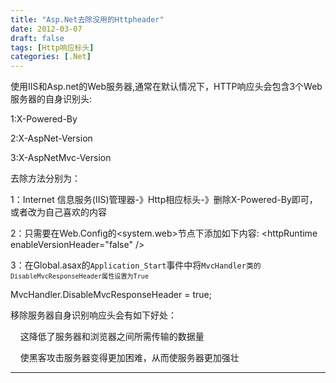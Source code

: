 ```yaml
---
title: "Asp.Net去除没用的Httpheader"
date: 2012-03-07
draft: false
tags: [Http响应标头]
categories: [.Net]
---
```


使用IIS和Asp.net的Web服务器,通常在默认情况下，HTTP响应头会包含3个Web服务器的自身识别头:

1:X-Powered-By

2:X-AspNet-Version

3:X-AspNetMvc-Version

去除方法分别为：

1：Internet 信息服务(IIS)管理器-》Http相应标头-》删除X-Powered-By即可，或者改为自己喜欢的内容

2：只需要在Web.Config的&lt;system.web&gt;节点下添加如下内容: &lt;httpRuntime enableVersionHeader=&#34;false&#34; /&gt; 

3：在Global.asax的<code>Application_Start</code>事件中将<code>MvcHandler类的<code>DisableMvcResponseHeader属性设置为True</code></code>  

MvcHandler.DisableMvcResponseHeader = true;

移除服务器自身识别响应头会有如下好处：

    这降低了服务器和浏览器之间所需传输的数据量

    使黑客攻击服务器变得更加困难，从而使服务器更加强壮


 
- - -
 